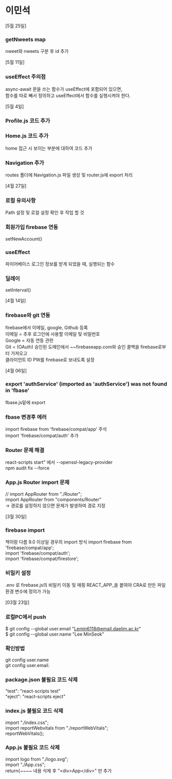 # 이민석
[5월 25일]
### getNweets map 
nweet와 nweets 구분 후 id 추가

[5월 11일]
### useEffect 주의점
async-await 문을 쓰는 함수가 useEffect에 포함되어 있으면,   
함수를 따로 빼서 정의하고 useEffect에서 함수를 실행시켜야 한다.

[5월 4일]   
### Profile.js 코드 추가

### Home.js 코드 추가
home 접근 시 보이는 부분에 대하여 코드 추가
### Navigation 추가
routes 폴더에 Navigation.js 파일 생성 및 router.js에 export 처리
    
    
[4월 27일]   

### 로컬 유의사항
Path 설정 및 로컬 설정 확인 후 작업 할 것   

### 회원가입 firebase 연동
setNewAccount()   

### useEffect
파이어베이스 로그인 정보를 받게 되었을 때, 실행되는 함수   

### 딜레이 
setInterval()   

[4월 14일]
### firebase와 git 연동 
firebase에서 이메일, google, Github 등록   
이메일 = 추후 로그인에 사용할 이메일 및 비밀번호   
Google = 자동 연동 관련   
Git    = (OAuth) 승인된 도메인에서 ~~firebaseapp.com와 승인 콜백을 firebase로부터 가져오고   
         클라이언트 ID PW를 firebase로 보내도록 설정    

[4월 06일]

### export 'authService' (imported as 'authService') was not found in 'fbase' 
fbase.js밑에 export   

### fbase 변경후 에러
import firebase from 'firebase/compat/app' 주석   
import 'firebase/compat/auth' 추가   

### Router 문제 해결
react-scripts start" 에서 --openssl-legacy-provider   
npm audit fix --force

### App.js Router import 문제

// import AppRouter from "./Router";  
import AppRouter from "components/Router"   
-> 경로를 설정하지 않으면 문제가 발생하여 경로 지정   

[3월 30일]

### firebase import 
책이랑 다름 9.0 이상일 경우의 import 방식
import firebase from 'firebase/compat/app';   
import 'firebase/compat/auth';    
import 'firebase/compat/firestore';   

### 비밀키 설정
.env 로 firebase.js의 비밀키 이동 및 매핑
REACT_APP_을 붙여야 CRA로 만든 파일 환경 변수에 정의가 가능 

[03월 23일]

### 로컬PC에서 push
$ git config --global user.email "Lemin6118@email.daelim.ac.kr"   
$ git config --global user.name "Lee MinSeok"   

### 확인방법
git config user.name   
git config user.email.   

### package.json 불필요 코드 삭제
"test": "react-scripts test"   
"eject": "react-scripts eject"   

### index.js 불필요 코드 삭제
import "./index.css";   
import reportWebvitals from "./reportWebVitals";   
reportWebVitals();      

### App.js 불필요 코드 삭제
import logo from "./logo.svg";   
import "./App.css";   
return{~~~~ 내용 삭제 후 "\<div\>App\</div\>" 만 추가